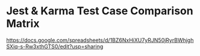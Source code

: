# Jest & Karma Test Case Comparison Matrix

https://docs.google.com/spreadsheets/d/1BZ6NxHiXU7yRJN50jRyrBWhjghSXiq-s-Rw3xthGTS0/edit?usp=sharing

